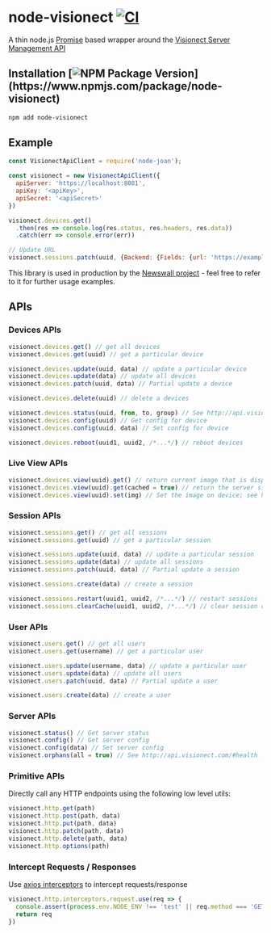# node-visionect [![CI](https://github.com/pathikrit/node-visionect/actions/workflows/ci.yml/badge.svg?branch=main)](https://github.com/pathikrit/node-visionect/actions/workflows/ci.yml)

A thin node.js [Promise](https://developer.mozilla.org/en-US/docs/Web/JavaScript/Reference/Global_Objects/Promise) based wrapper around the [Visionect Server Management API](http://api.visionect.com/)

## Installation [![NPM Package Version](https://img.shields.io/npm/v/node-visionect.svg?)](https://www.npmjs.com/package/node-visionect)
```sh
npm add node-visionect
```
## Example
```js
const VisionectApiClient = require('node-joan');

const visionect = new VisionectApiClient({
  apiServer: 'https://localhost:8081',
  apiKey: '<apiKey>',
  apiSecret: '<apiSecret>'
})

visionect.devices.get()
  .then(res => console.log(res.status, res.headers, res.data))
  .catch(err => console.error(err))

// Update URL
visionect.sessions.patch(uuid, {Backend: {Fields: {url: 'https://example.com'}}})
```
This library is used in production by the [Newswall project](https://github.com/pathikrit/newswall) - feel free to refer to it for further usage examples.

## APIs

### Devices APIs
```js
visionect.devices.get() // get all devices
visionect.devices.get(uuid) // get a particular device

visionect.devices.update(uuid, data) // update a particular device
visionect.devices.update(data) // update all devices
visionect.devices.patch(uuid, data) // Partial update a device

visionect.devices.delete(uuid) // delete a devices

visionect.devices.status(uuid, from, to, group) // See http://api.visionect.com/#device-status-device-status
visionect.devices.config(uuid) // Get config for device
visionect.devices.config(uuid, data) // Set config for device

visionect.devices.reboot(uuid1, uuid2, /*...*/) // reboot devices
```

### Live View APIs
```js
visionect.devices.view(uuid).get() // return current image that is displayed on the device
visionect.devices.view(uuid).get(cached = true) // return the server side image for the device
visionect.devices.view(uuid).set(img) // Set the image on device; see http://api.visionect.com/#backends
```

### Session APIs
```js
visionect.sessions.get() // get all sessions
visionect.sessions.get(uuid) // get a particular session

visionect.sessions.update(uuid, data) // update a particular session
visionect.sessions.update(data) // update all sessions
visionect.sessions.patch(uuid, data) // Partial update a session

visionect.sessions.create(data) // create a session

visionect.sessions.restart(uuid1, uuid2, /*...*/) // restart sessions
visionect.sessions.clearCache(uuid1, uuid2, /*...*/) // clear session caches
```

### User APIs
```js
visionect.users.get() // get all users
visionect.users.get(username) // get a particular user

visionect.users.update(username, data) // update a particular user
visionect.users.update(data) // update all users
visionect.users.patch(uuid, data) // Partial update a user

visionect.users.create(data) // create a user
```

### Server APIs
```js
visionect.status() // Get server status
visionect.config() // Get server config
visionect.config(data) // Set server config
visionect.orphans(all = true) // See http://api.visionect.com/#health
```

### Primitive APIs
Directly call any HTTP endpoints using the following low level utils:
```js
visionect.http.get(path)
visionect.http.post(path, data)
visionect.http.put(path, data)
visionect.http.patch(path, data)
visionect.http.delete(path, data)
visionect.http.options(path)
```

### Intercept Requests / Responses
Use [axios interceptors](https://axios-http.com/docs/interceptors) to intercept requests/response
```js
visionect.http.interceptors.request.use(req => {
  console.assert(process.env.NODE_ENV !== 'test' || req.method === 'GET', 'Cannot make non-GET API calls from tests')
  return req
})
```
